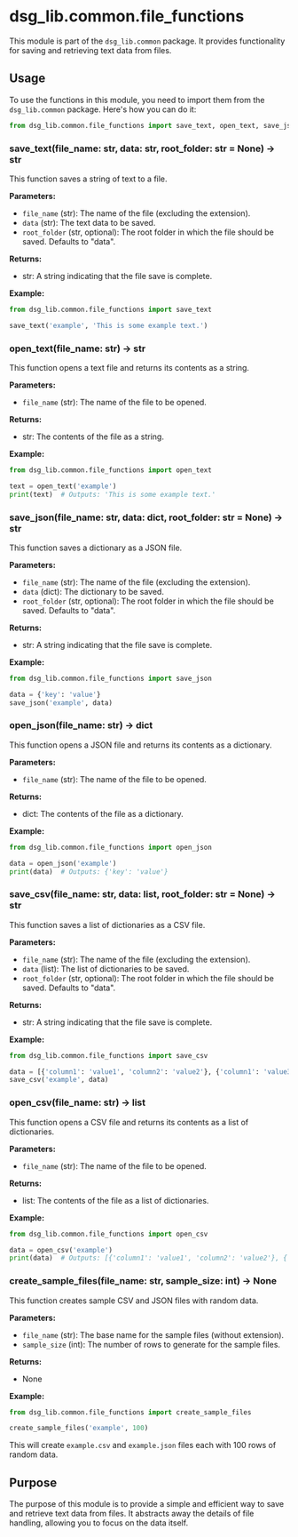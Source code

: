 # dsg_lib.common.file_functions

This module is part of the `dsg_lib.common` package. It provides functionality for saving and retrieving text data from files.

## Usage

To use the functions in this module, you need to import them from the `dsg_lib.common` package. Here's how you can do it:

```python
from dsg_lib.common.file_functions import save_text, open_text, save_json, open_json, save_csv, open_csv

```

### save_text(file_name: str, data: str, root_folder: str = None) -> str

This function saves a string of text to a file.

**Parameters:**

- `file_name` (str): The name of the file (excluding the extension).
- `data` (str): The text data to be saved.
- `root_folder` (str, optional): The root folder in which the file should be saved. Defaults to "data".

**Returns:**

- str: A string indicating that the file save is complete.

**Example:**

```python
from dsg_lib.common.file_functions import save_text

save_text('example', 'This is some example text.')
```

### open_text(file_name: str) -> str

This function opens a text file and returns its contents as a string.

**Parameters:**

- `file_name` (str): The name of the file to be opened.

**Returns:**

- str: The contents of the file as a string.

**Example:**

```python
from dsg_lib.common.file_functions import open_text

text = open_text('example')
print(text)  # Outputs: 'This is some example text.'
```

### save_json(file_name: str, data: dict, root_folder: str = None) -> str

This function saves a dictionary as a JSON file.

**Parameters:**

- `file_name` (str): The name of the file (excluding the extension).
- `data` (dict): The dictionary to be saved.
- `root_folder` (str, optional): The root folder in which the file should be saved. Defaults to "data".

**Returns:**

- str: A string indicating that the file save is complete.

**Example:**

```python
from dsg_lib.common.file_functions import save_json

data = {'key': 'value'}
save_json('example', data)
```

### open_json(file_name: str) -> dict

This function opens a JSON file and returns its contents as a dictionary.

**Parameters:**

- `file_name` (str): The name of the file to be opened.

**Returns:**

- dict: The contents of the file as a dictionary.

**Example:**

```python
from dsg_lib.common.file_functions import open_json

data = open_json('example')
print(data)  # Outputs: {'key': 'value'}
```


### save_csv(file_name: str, data: list, root_folder: str = None) -> str

This function saves a list of dictionaries as a CSV file.

**Parameters:**

- `file_name` (str): The name of the file (excluding the extension).
- `data` (list): The list of dictionaries to be saved.
- `root_folder` (str, optional): The root folder in which the file should be saved. Defaults to "data".

**Returns:**

- str: A string indicating that the file save is complete.

**Example:**

```python
from dsg_lib.common.file_functions import save_csv

data = [{'column1': 'value1', 'column2': 'value2'}, {'column1': 'value3', 'column2': 'value4'}]
save_csv('example', data)
```

### open_csv(file_name: str) -> list

This function opens a CSV file and returns its contents as a list of dictionaries.

**Parameters:**

- `file_name` (str): The name of the file to be opened.

**Returns:**

- list: The contents of the file as a list of dictionaries.

**Example:**

```python
from dsg_lib.common.file_functions import open_csv

data = open_csv('example')
print(data)  # Outputs: [{'column1': 'value1', 'column2': 'value2'}, {'column1': 'value3', 'column2': 'value4'}]
```

### create_sample_files(file_name: str, sample_size: int) -> None

This function creates sample CSV and JSON files with random data.

**Parameters:**

- `file_name` (str): The base name for the sample files (without extension).
- `sample_size` (int): The number of rows to generate for the sample files.

**Returns:**

- None

**Example:**

```python
from dsg_lib.common.file_functions import create_sample_files

create_sample_files('example', 100)
```

This will create `example.csv` and `example.json` files each with 100 rows of random data.


## Purpose

The purpose of this module is to provide a simple and efficient way to save and retrieve text data from files. It abstracts away the details of file handling, allowing you to focus on the data itself.